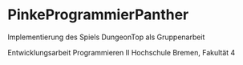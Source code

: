 # PinkeProgrammierPanther
Implementierung des Spiels DungeonTop als Gruppenarbeit

Entwicklungsarbeit Programmieren II
Hochschule Bremen, Fakultät 4
